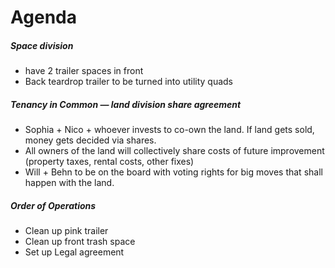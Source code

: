 # Agenda
##### Space division
- have 2 trailer spaces in front
- Back teardrop trailer to be turned into utility quads

##### Tenancy in Common — land division share agreement
- Sophia + Nico + whoever invests to co-own the land. If land gets sold, money gets decided via shares.
- All owners of the land will collectively share costs of future improvement (property taxes, rental costs, other fixes)
- Will + Behn to be on the board with voting rights for big moves that shall happen with the land.

##### Order of Operations
- Clean up pink trailer
- Clean up front trash space
- Set up Legal agreement
